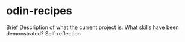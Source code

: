 # odin-recipes

Brief Description of what the current project is:
What skills have been demonstrated?
Self-reflection

